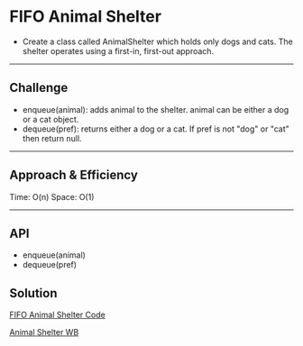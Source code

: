 # FIFO Animal Shelter
<!-- Short summary or background information -->
* Create a class called AnimalShelter which holds only dogs and cats. The shelter operates using a first-in, first-out approach.
***
## Challenge
* enqueue(animal): adds animal to the shelter. animal can be either a dog or a cat object.
* dequeue(pref): returns either a dog or a cat. If pref is not "dog" or "cat" then return null.
***
## Approach & Efficiency
Time: O(n)
Space: O(1)
***
## API
<!-- Description of each method publicly available to your Stack and Queue-->
* enqueue(animal)
* dequeue(pref)
## Solution

[FIFO Animal Shelter Code](https://github.com/KKetter/CodeChallenge-Repo/blob/fifoAnimalShelter/DSA%20401%20JAVA/src/main/java/DSA/JAVA/fifoAnimalShelter/AnimalShelter.java)

[Animal Shelter WB](https://github.com/KKetter/CodeChallenge-Repo/blob/fifoAnimalShelter/assets/fifoAnimalShelter1.JPG)
